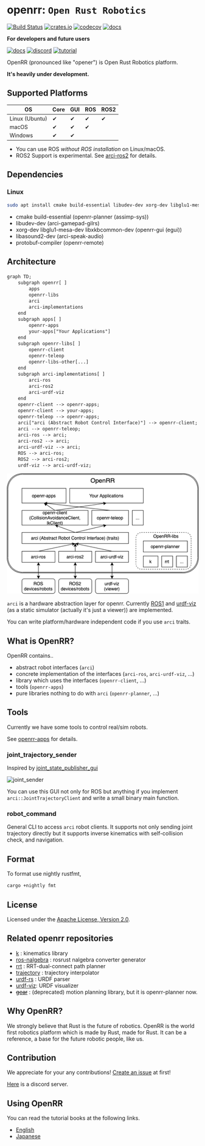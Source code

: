 # openrr: `Open Rust Robotics`

[![Build Status](https://img.shields.io/github/actions/workflow/status/openrr/openrr/ci.yml?branch=main&logo=github)](https://github.com/openrr/openrr/actions) [![crates.io](https://img.shields.io/crates/v/openrr.svg?logo=rust)](https://crates.io/crates/openrr) [![codecov](https://codecov.io/gh/openrr/openrr/branch/main/graph/badge.svg?token=28GTOOT4RY)](https://codecov.io/gh/openrr/openrr) [![docs](https://docs.rs/openrr/badge.svg)](https://docs.rs/openrr)

**For developers and future users**

[![docs](https://img.shields.io/badge/docs-main-blue)](https://openrr.github.io/openrr/openrr) [![discord](https://dcbadge.vercel.app/api/server/8DAFFKc88B?style=flat)](https://discord.gg/8DAFFKc88B) [![tutorial](https://img.shields.io/badge/OpenRR-Tutorial-red)](https://github.com/openrr/openrr-tutorial)

OpenRR (pronounced like "opener") is Open Rust Robotics platform.

**It's heavily under development.**

## Supported Platforms

|OS|Core|GUI|ROS|ROS2|
|--|----|---|---|---|
|Linux (Ubuntu)|✔|✔|✔|✔|
|macOS         |✔|✔|✔|  |
|Windows       |✔|✔|  |  |

* You can use ROS *without ROS installation* on Linux/macOS.
* ROS2 Support is experimental. See [arci-ros2](https://github.com/openrr/openrr/tree/main/arci-ros2) for details.

## Dependencies

### Linux

```bash
sudo apt install cmake build-essential libudev-dev xorg-dev libglu1-mesa-dev libasound2-dev libxkbcommon-dev protobuf-compiler
```

* cmake build-essential (openrr-planner (assimp-sys))
* libudev-dev (arci-gamepad-gilrs)
* xorg-dev libglu1-mesa-dev libxkbcommon-dev (openrr-gui (egui))
* libasound2-dev (arci-speak-audio)
* protobuf-compiler (openrr-remote)

## Architecture

```mermaid
graph TD;
    subgraph openrr[ ]
        apps
        openrr-libs
        arci
        arci-implementations
    end
    subgraph apps[ ]
        openrr-apps
        your-apps["Your Applications"]
    end
    subgraph openrr-libs[ ]
        openrr-client
        openrr-teleop
        openrr-libs-other[...]
    end
    subgraph arci-implementations[ ]
        arci-ros
        arci-ros2
        arci-urdf-viz
    end
    openrr-client --> openrr-apps;
    openrr-client --> your-apps;
    openrr-teleop --> openrr-apps;
    arci["arci (Abstract Robot Control Interface)"] --> openrr-client;
    arci --> openrr-teleop;
    arci-ros --> arci;
    arci-ros2 --> arci;
    arci-urdf-viz --> arci;
    ROS --> arci-ros;
    ROS2 --> arci-ros2;
    urdf-viz --> arci-urdf-viz;
```

![architecture](https://raw.githubusercontent.com/openrr/openrr/main/img/architecture.png)

`arci` is a hardware abstraction layer for openrr.
Currently [ROS1](https://ros.org) and [urdf-viz](https://github.com/openrr/urdf-viz) (as a static simulator (actually it's just a viewer)) are implemented.

You can write platform/hardware independent code if you use `arci` traits.

## What is OpenRR?

OpenRR contains..

* abstract robot interfaces (`arci`)
* concrete implementation of the interfaces (`arci-ros`, `arci-urdf-viz`, ...)
* library which uses the interfaces (`openrr-client`, ...)
* tools (`openrr-apps`)
* pure libraries nothing to do with `arci` (`openrr-planner`, ...)

## Tools

Currently we have some tools to control real/sim robots.

See [openrr-apps](https://github.com/openrr/openrr/tree/main/openrr-apps) for details.

### joint_trajectory_sender

Inspired by [joint_state_publisher_gui](http://wiki.ros.org/joint_state_publisher)

<img width="400" alt="joint_sender" src="https://user-images.githubusercontent.com/43724913/106704866-27600680-6630-11eb-91ee-5eb29515fe46.png">

You can use this GUI not only for ROS but anything if you implement `arci::JointTrajectoryClient` and write a small binary main function.

### robot_command

General CLI to access `arci` robot clients. It supports not only sending joint trajectory directly but it supports inverse kinematics with self-collision check, and navigation.

## Format

To format use nightly rustfmt,

```bash
cargo +nightly fmt
```

## License

Licensed under the [Apache License, Version 2.0](https://github.com/openrr/openrr/blob/main/LICENSE).

## Related openrr repositories

* [k](https://github.com/OpenRR/k) : kinematics library
* [ros-nalgebra](https://github.com/OpenRR/ros-nalgebra) : rosrust nalgebra converter generator
* [rrt](https://github.com/OpenRR/rrt) : RRT-dual-connect path planner
* [trajectory](https://github.com/OpenRR/trajectory) : trajectory interpolator
* [urdf-rs](https://github.com/OpenRR/urdf-rs) : URDF parser
* [urdf-viz](https://github.com/OpenRR/urdf-viz): URDF visualizer
* ~~[gear](https://github.com/OpenRR/gear)~~ : (deprecated) motion planning library, but it is openrr-planner now.

## Why OpenRR?

We strongly believe that Rust is the future of robotics.
OpenRR is the world first robotics platform which is made by Rust, made for Rust.
It can be a reference, a base for the future robotic people, like us.

## Contribution

We appreciate for your any contributions!
[Create an issue](https://github.com/openrr/openrr/issues/new) at first!

[Here](https://discord.gg/8DAFFKc88B) is a discord server.

## Using OpenRR

You can read the tutorial books at the following links.

* [English](https://openrr.github.io/openrr-tutorial/en/html)
* [Japanese](https://openrr.github.io/openrr-tutorial/ja/html)
